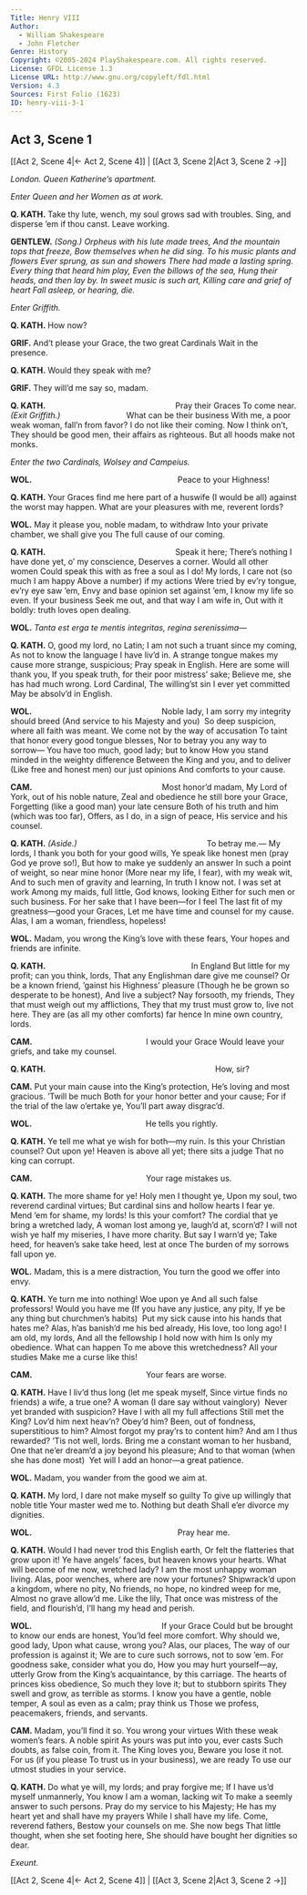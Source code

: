 ```yaml
---
Title: Henry VIII
Author: 
  - William Shakespeare
  - John Fletcher
Genre: History
Copyright: ©2005-2024 PlayShakespeare.com. All rights reserved.
License: GFDL License 1.3
License URL: http://www.gnu.org/copyleft/fdl.html
Version: 4.3
Sources: First Folio (1623)
ID: henry-viii-3-1
---
```


## Act 3, Scene 1
[[Act 2, Scene 4|← Act 2, Scene 4]] | [[Act 3, Scene 2|Act 3, Scene 2 →]]

*London. Queen Katherine’s apartment.*

*Enter Queen and her Women as at work.*

**Q. KATH.**
Take thy lute, wench, my soul grows sad with troubles.
Sing, and disperse ’em if thou canst. Leave working.

**GENTLEW.**
*(Song.)*
*Orpheus with his lute made trees,*
*And the mountain tops that freeze,*
*Bow themselves when he did sing.*
*To his music plants and flowers*
*Ever sprung, as sun and showers*
*There had made a lasting spring.*
*Every thing that heard him play,*
*Even the billows of the sea,*
*Hung their heads, and then lay by.*
*In sweet music is such art,*
*Killing care and grief of heart*
*Fall asleep, or hearing, die.*

*Enter Griffith.*

**Q. KATH.**
How now?

**GRIF.**
And’t please your Grace, the two great Cardinals
Wait in the presence.

**Q. KATH.**
Would they speak with me?

**GRIF.**
They will’d me say so, madam.

**Q. KATH.**
                Pray their Graces
To come near.
*(Exit Griffith.)*
        What can be their business
With me, a poor weak woman, fall’n from favor?
I do not like their coming. Now I think on’t,
They should be good men, their affairs as righteous.
But all hoods make not monks.

*Enter the two Cardinals, Wolsey and Campeius.*

**WOL.**
                  Peace to your Highness!

**Q. KATH.**
Your Graces find me here part of a huswife
(I would be all) against the worst may happen.
What are your pleasures with me, reverent lords?

**WOL.**
May it please you, noble madam, to withdraw
Into your private chamber, we shall give you
The full cause of our coming.

**Q. KATH.**
                Speak it here;
There’s nothing I have done yet, o’ my conscience,
Deserves a corner. Would all other women
Could speak this with as free a soul as I do!
My lords, I care not (so much I am happy
Above a number) if my actions
Were tried by ev’ry tongue, ev’ry eye saw ’em,
Envy and base opinion set against ’em,
I know my life so even. If your business
Seek me out, and that way I am wife in,
Out with it boldly: truth loves open dealing.

**WOL.**
*Tanta est erga te mentis integritas, regina serenissima*⁠—

**Q. KATH.**
O, good my lord, no Latin;
I am not such a truant since my coming,
As not to know the language I have liv’d in.
A strange tongue makes my cause more strange, suspicious;
Pray speak in English. Here are some will thank you,
If you speak truth, for their poor mistress’ sake;
Believe me, she has had much wrong. Lord Cardinal,
The willing’st sin I ever yet committed
May be absolv’d in English.

**WOL.**
                Noble lady,
I am sorry my integrity should breed
(And service to his Majesty and you) 
So deep suspicion, where all faith was meant.
We come not by the way of accusation
To taint that honor every good tongue blesses,
Nor to betray you any way to sorrow⁠—
You have too much, good lady; but to know
How you stand minded in the weighty difference
Between the King and you, and to deliver
(Like free and honest men) our just opinions
And comforts to your cause.

**CAM.**
                Most honor’d madam,
My Lord of York, out of his noble nature,
Zeal and obedience he still bore your Grace,
Forgetting (like a good man) your late censure
Both of his truth and him (which was too far),
Offers, as I do, in a sign of peace,
His service and his counsel.

**Q. KATH.**
*(Aside.)*
                To betray me.⁠—
My lords, I thank you both for your good wills,
Ye speak like honest men (pray God ye prove so!),
But how to make ye suddenly an answer
In such a point of weight, so near mine honor
(More near my life, I fear), with my weak wit,
And to such men of gravity and learning,
In truth I know not. I was set at work
Among my maids, full little, God knows, looking
Either for such men or such business.
For her sake that I have been—for I feel
The last fit of my greatness—good your Graces,
Let me have time and counsel for my cause.
Alas, I am a woman, friendless, hopeless!

**WOL.**
Madam, you wrong the King’s love with these fears,
Your hopes and friends are infinite.

**Q. KATH.**
                  In England
But little for my profit; can you think, lords,
That any Englishman dare give me counsel?
Or be a known friend, ’gainst his Highness’ pleasure
(Though he be grown so desperate to be honest),
And live a subject? Nay forsooth, my friends,
They that must weigh out my afflictions,
They that my trust must grow to, live not here.
They are (as all my other comforts) far hence
In mine own country, lords.

**CAM.**
              I would your Grace
Would leave your griefs, and take my counsel.

**Q. KATH.**
                     How, sir?

**CAM.**
Put your main cause into the King’s protection,
He’s loving and most gracious. ’Twill be much
Both for your honor better and your cause;
For if the trial of the law o’ertake ye,
You’ll part away disgrac’d.

**WOL.**
              He tells you rightly.

**Q. KATH.**
Ye tell me what ye wish for both—my ruin.
Is this your Christian counsel? Out upon ye!
Heaven is above all yet; there sits a judge
That no king can corrupt.

**CAM.**
              Your rage mistakes us.

**Q. KATH.**
The more shame for ye! Holy men I thought ye,
Upon my soul, two reverend cardinal virtues;
But cardinal sins and hollow hearts I fear ye.
Mend ’em for shame, my lords! Is this your comfort?
The cordial that ye bring a wretched lady,
A woman lost among ye, laugh’d at, scorn’d?
I will not wish ye half my miseries,
I have more charity. But say I warn’d ye;
Take heed, for heaven’s sake take heed, lest at once
The burden of my sorrows fall upon ye.

**WOL.**
Madam, this is a mere distraction,
You turn the good we offer into envy.

**Q. KATH.**
Ye turn me into nothing! Woe upon ye
And all such false professors! Would you have me
(If you have any justice, any pity,
If ye be any thing but churchmen’s habits) 
Put my sick cause into his hands that hates me?
Alas, h’as banish’d me his bed already,
His love, too long ago! I am old, my lords,
And all the fellowship I hold now with him
Is only my obedience. What can happen
To me above this wretchedness? All your studies
Make me a curse like this!

**CAM.**
              Your fears are worse.

**Q. KATH.**
Have I liv’d thus long (let me speak myself,
Since virtue finds no friends) a wife, a true one?
A woman (I dare say without vainglory) 
Never yet branded with suspicion?
Have I with all my full affections
Still met the King? Lov’d him next heav’n? Obey’d him?
Been, out of fondness, superstitious to him?
Almost forgot my pray’rs to content him?
And am I thus rewarded? ’Tis not well, lords.
Bring me a constant woman to her husband,
One that ne’er dream’d a joy beyond his pleasure;
And to that woman (when she has done most) 
Yet will I add an honor—a great patience.

**WOL.**
Madam, you wander from the good we aim at.

**Q. KATH.**
My lord, I dare not make myself so guilty
To give up willingly that noble title
Your master wed me to. Nothing but death
Shall e’er divorce my dignities.

**WOL.**
                  Pray hear me.

**Q. KATH.**
Would I had never trod this English earth,
Or felt the flatteries that grow upon it!
Ye have angels’ faces, but heaven knows your hearts.
What will become of me now, wretched lady?
I am the most unhappy woman living.
Alas, poor wenches, where are now your fortunes?
Shipwrack’d upon a kingdom, where no pity,
No friends, no hope, no kindred weep for me,
Almost no grave allow’d me. Like the lily,
That once was mistress of the field, and flourish’d,
I’ll hang my head and perish.

**WOL.**
                If your Grace
Could but be brought to know our ends are honest,
You’ld feel more comfort. Why should we, good lady,
Upon what cause, wrong you? Alas, our places,
The way of our profession is against it;
We are to cure such sorrows, not to sow ’em.
For goodness sake, consider what you do,
How you may hurt yourself—ay, utterly
Grow from the King’s acquaintance, by this carriage.
The hearts of princes kiss obedience,
So much they love it; but to stubborn spirits
They swell and grow, as terrible as storms.
I know you have a gentle, noble temper,
A soul as even as a calm; pray think us
Those we profess, peacemakers, friends, and servants.

**CAM.**
Madam, you’ll find it so. You wrong your virtues
With these weak women’s fears. A noble spirit
As yours was put into you, ever casts
Such doubts, as false coin, from it. The King loves you,
Beware you lose it not. For us (if you please
To trust us in your business), we are ready
To use our utmost studies in your service.

**Q. KATH.**
Do what ye will, my lords; and pray forgive me;
If I have us’d myself unmannerly,
You know I am a woman, lacking wit
To make a seemly answer to such persons.
Pray do my service to his Majesty;
He has my heart yet and shall have my prayers
While I shall have my life. Come, reverend fathers,
Bestow your counsels on me. She now begs
That little thought, when she set footing here,
She should have bought her dignities so dear.

*Exeunt.*

[[Act 2, Scene 4|← Act 2, Scene 4]] | [[Act 3, Scene 2|Act 3, Scene 2 →]]
